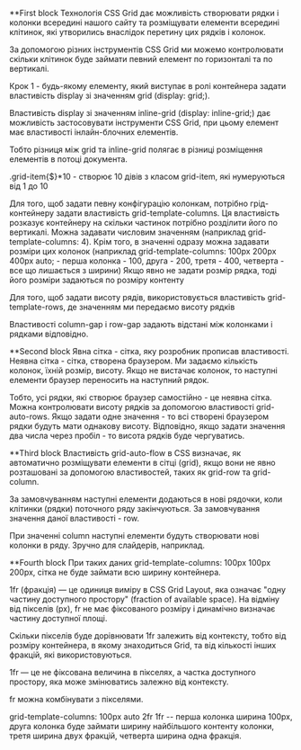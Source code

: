 \*\*First block
Технологія CSS Grid дає можливість створювати рядки і колонки всередині нашого сайту та розміщувати елементи всередині клітинок, які утворились внаслідок перетину цих рядків і колонок.

За допомогою різних інструментів CSS Grid ми можемо контролювати скільки клітинок буде займати певний елемент по горизонталі та по вертикалі.

Крок 1 - будь-якому елементу, який виступає в ролі контейнера задати властивість display зі значенням grid (display: grid;).

Властивість display зі значенням inline-grid (display: inline-grid;) дає можливість застосовувати інструменти CSS Grid, при цьому елемент має властивості інлайн-блочних елементів.

Тобто різниця між grid та inline-grid полягає в різниці розміщення елементів в потоці документа.

.grid-item{$}\*10 - створює 10 дівів з класом grid-item, які нумеруються від 1 до 10

Для того, щоб задати певну конфігурацію колонкам, потрібно грід-контейнеру задати властивість grid-template-columns. Ця властивість розказує контейнеру на скільки частинок потрібно розділити його по вертикалі. Можна задавати числовим значенням (наприклад grid-template-columns: 4). Крім того, в значенні одразу можна задавати розміри цих колонок (наприклад grid-template-columns: 100px 200px 400px auto; - перша колонка - 100, друга - 200, третя - 400, четверта - все що лишається з ширини)
Якщо явно не задати розмір рядка, тоді його розміри задаються по розміру контенту

Для того, щоб задати висоту рядів, використовується властивість grid-template-rows, де значенням ми передаємо висоту рядків

Властивості column-gap і row-gap задають відстані між колонками і рядками відповідно.

\*\*Second block
Явна сітка - сітка, яку розробник прописав властивості. Неявна сітка - сітка, створена браузером. Ми задаємо кількість колонок, їхній розмір, висоту. Якщо не вистачає колонок, то наступні елементи браузер переносить на наступний рядок.

Тобто, усі рядки, які створює браузер самостійно - це неявна сітка. Можна контролювати висоту рядків за допомогою властивості grid-auto-rows. Якщо задати одне значення - то всі створені браузером рядки будуть мати однакову висоту. Відповідно, якщо задати значення два числа через пробіл - то висота рядків буде чергуватись.

\*\*Third block
Властивість grid-auto-flow в CSS визначає, як автоматично розміщувати елементи в сітці (grid), якщо вони не явно розташовані за допомогою властивостей, таких як grid-row та grid-column.

За замовчуванням наступні елементи додаються в нові рядочки, коли клітинки (рядки) поточного ряду закінчуються. За замовчування значення даної властивості - row.

При значенні column наступні елементи будуть створювати нові колонки в ряду. Зручно для слайдерів, наприклад.

\*\*Fourth block
При таких даних grid-template-columns: 100px 100px 200px, сітка не буде займати всю ширину контейнера.

1fr (фракція) — це одиниця виміру в CSS Grid Layout, яка означає "одну частину доступного простору" (fraction of available space). На відміну від пікселів (px), fr не має фіксованого розміру і динамічно визначає частину доступної площі.

Скільки пікселів буде дорівнювати 1fr залежить від контексту, тобто від розміру контейнера, в якому знаходиться Grid, та від кількості інших фракцій, які використовуються.

1fr — це не фіксована величина в пікселях, а частка доступного простору, яка може змінюватись залежно від контексту.

fr можна комбінувати з пікселями.

grid-template-columns: 100px auto 2fr 1fr -- перша колонка ширина 100рх, друга колонка буде займати ширину найбільшого контенту колонки, третя ширина двух фракцій, четверта ширина одна фракція.
